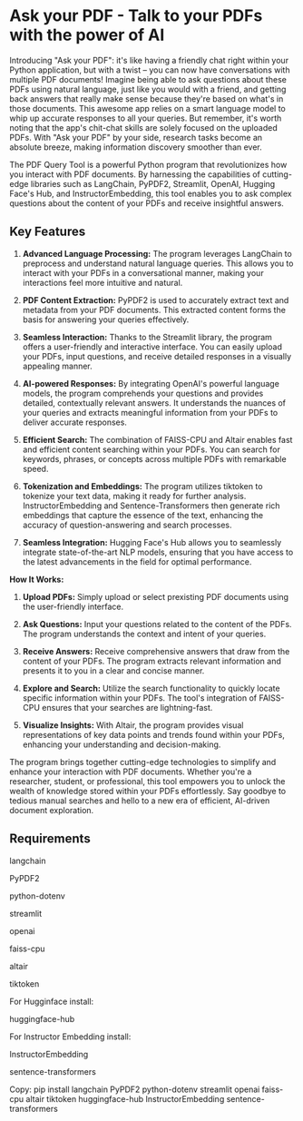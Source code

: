 # Ask your PDF - Talk to your PDFs with the power of AI

Introducing "Ask your PDF": it's like having a friendly chat right within your Python application, but with a twist – you can now have conversations with multiple PDF documents! Imagine being able to ask questions about these PDFs using natural language, just like you would with a friend, and getting back answers that really make sense because they're based on what's in those documents. This awesome app relies on a smart language model to whip up accurate responses to all your queries. But remember, it's worth noting that the app's chit-chat skills are solely focused on the uploaded PDFs. With "Ask your PDF" by your side, research tasks become an absolute breeze, making information discovery smoother than ever.

The PDF Query Tool is a powerful Python program that revolutionizes how you interact with PDF documents. By harnessing the capabilities of cutting-edge libraries such as LangChain, PyPDF2, Streamlit, OpenAI, Hugging Face's Hub, and InstructorEmbedding, this tool enables you to ask complex questions about the content of your PDFs and receive insightful answers.

## Key Features

1. **Advanced Language Processing:** The program leverages LangChain to preprocess and understand natural language queries. This allows you to interact with your PDFs in a conversational manner, making your interactions feel more intuitive and natural.

2. **PDF Content Extraction:** PyPDF2 is used to accurately extract text and metadata from your PDF documents. This extracted content forms the basis for answering your queries effectively.

3. **Seamless Interaction:** Thanks to the Streamlit library, the program offers a user-friendly and interactive interface. You can easily upload your PDFs, input questions, and receive detailed responses in a visually appealing manner.

4. **AI-powered Responses:** By integrating OpenAI's powerful language models, the program comprehends your questions and provides detailed, contextually relevant answers. It understands the nuances of your queries and extracts meaningful information from your PDFs to deliver accurate responses.

5. **Efficient Search:** The combination of FAISS-CPU and Altair enables fast and efficient content searching within your PDFs. You can search for keywords, phrases, or concepts across multiple PDFs with remarkable speed.

6. **Tokenization and Embeddings:** The program utilizes tiktoken to tokenize your text data, making it ready for further analysis. InstructorEmbedding and Sentence-Transformers then generate rich embeddings that capture the essence of the text, enhancing the accuracy of question-answering and search processes.

7. **Seamless Integration:** Hugging Face's Hub allows you to seamlessly integrate state-of-the-art NLP models, ensuring that you have access to the latest advancements in the field for optimal performance.

**How It Works:**

1. **Upload PDFs:** Simply upload or select prexisting PDF documents using the user-friendly interface.

2. **Ask Questions:** Input your questions related to the content of the PDFs. The program understands the context and intent of your queries.

3. **Receive Answers:** Receive comprehensive answers that draw from the content of your PDFs. The program extracts relevant information and presents it to you in a clear and concise manner.

4. **Explore and Search:** Utilize the search functionality to quickly locate specific information within your PDFs. The tool's integration of FAISS-CPU ensures that your searches are lightning-fast.

5. **Visualize Insights:** With Altair, the program provides visual representations of key data points and trends found within your PDFs, enhancing your understanding and decision-making.

The program brings together cutting-edge technologies to simplify and enhance your interaction with PDF documents. Whether you're a researcher, student, or professional, this tool empowers you to unlock the wealth of knowledge stored within your PDFs effortlessly. Say goodbye to tedious manual searches and hello to a new era of efficient, AI-driven document exploration.

## Requirements

langchain

PyPDF2

python-dotenv

streamlit

openai

faiss-cpu

altair

tiktoken

For Hugginface install:

huggingface-hub

For Instructor Embedding install:

InstructorEmbedding

sentence-transformers

Copy: pip install langchain PyPDF2 python-dotenv streamlit openai faiss-cpu altair tiktoken huggingface-hub InstructorEmbedding sentence-transformers 
